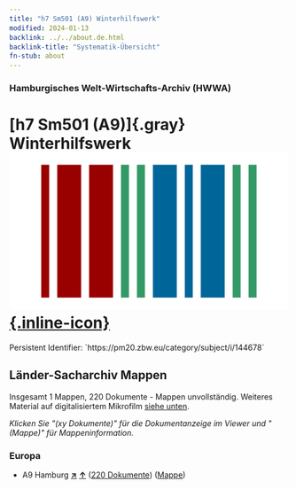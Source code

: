 ```yaml
---
title: "h7 Sm501 (A9) Winterhilfswerk"
modified: 2024-01-13
backlink: ../../about.de.html
backlink-title: "Systematik-Übersicht"
fn-stub: about
---
```


### Hamburgisches Welt-Wirtschafts-Archiv (HWWA)

# [h7 Sm501 (A9)]{.gray}&#8201; Winterhilfswerk &#160; [![Wikidata](/images/Wikidata-logo.svg "Wikidata"){.inline-icon}](http://www.wikidata.org/entity/Q104700133)

<div class="hint">Persistent Identifier: `https://pm20.zbw.eu/category/subject/i/144678`</div>







## Länder-Sacharchiv Mappen






Insgesamt 1 Mappen, 220 Dokumente - Mappen unvollständig. Weiteres Material auf digitalisiertem Mikrofilm [siehe unten](#filmsections).

_Klicken Sie "(xy Dokumente)" für die Dokumentanzeige im Viewer und "(Mappe)" für Mappeninformation._




### Europa

- A9 Hamburg [**&nearr;**](../../../geo/i/140905/about.de.html "Hamburg (alle Mappen)") [**&uarr;**](../../../geo/about.de.html#A9 "Ländersystematik") (<a href="https://pm20.zbw.eu/iiifview/folder/sh/140905,144678" title="über: Hamburg : Winterhilfswerk" target="_blank">220 Dokumente</a>) ([Mappe](../../../../folder/sh/1409xx/140905/1446xx/144678/about.de.html))



<a id="filmsections" />













